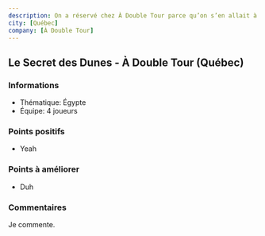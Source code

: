 ```yaml
---
description: On a réservé chez À Double Tour parce qu’on s’en allait à Québec et qu’on voulait essayer quelque chose de nouveau. Quelle chance on a eu de tomber sur Le Secret des Dunes comme premier jeu à vie! Une difficulté adéquate, une immersion impressionnante et un Maître de Jeu sur la coche pour notre initiation aux jeux d’évasion! C’était le début d’une passion pour nous et depuis ce jour-là, on en fait au moins deux ou trois par mois. Merci À Double Tour!
city: [Québec]
company: [À Double Tour]
---
```


## Le Secret des Dunes - À Double Tour (Québec)

### Informations

- Thématique: Égypte
- Équipe: 4 joueurs

### Points positifs

- Yeah

### Points à améliorer

- Duh

### Commentaires

Je commente.
